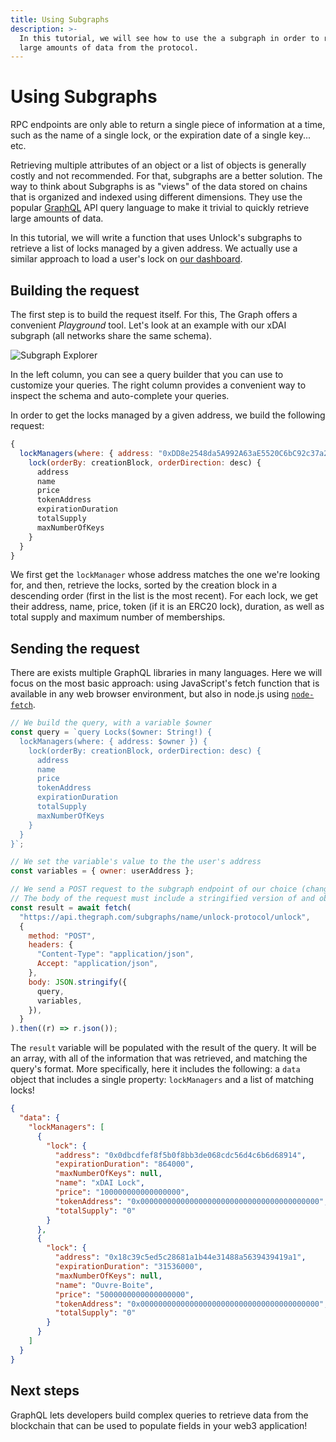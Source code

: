 ```yaml
---
title: Using Subgraphs
description: >-
  In this tutorial, we will see how to use the a subgraph in order to retrieve
  large amounts of data from the protocol.
---
```


# Using Subgraphs

RPC endpoints are only able to return a single piece of information at a time, such as the name of a single lock, or the expiration date of a single key... etc.

Retrieving multiple attributes of an object or a list of objects is generally costly and not recommended. For that, subgraphs are a better solution. The way to think about Subgraphs is as "views" of the data stored on chains that is organized and indexed using different dimensions. They use the popular [GraphQL](https://graphql.org) API query language to make it trivial to quickly retrieve large amounts of data.

In this tutorial, we will write a function that uses Unlock's subgraphs to retrieve a list of locks managed by a given address. We actually use a similar approach to load a user's lock on [our dashboard](https://app.unlock-protocol.com/dashboard).

## Building the request

The first step is to build the request itself. For this, The Graph offers a convenient _Playground_ tool. Let's look at an example with our xDAI subgraph (all networks share the same schema).

![Subgraph Explorer](/img/developers/subgraph-explorer.png)

In the left column, you can see a query builder that you can use to customize your queries. The right column provides a convenient way to inspect the schema and auto-complete your queries.

In order to get the locks managed by a given address, we build the following request:

```javascript
{
  lockManagers(where: { address: "0xDD8e2548da5A992A63aE5520C6bC92c37a2Bcc44" }) {
    lock(orderBy: creationBlock, orderDirection: desc) {
      address
      name
      price
      tokenAddress
      expirationDuration
      totalSupply
      maxNumberOfKeys
    }
  }
}
```

We first get the `lockManager` whose address matches the one we're looking for, and then, retrieve the locks, sorted by the creation block in a descending order (first in the list is the most recent). For each lock, we get their address, name, price, token (if it is an ERC20 lock), duration, as well as total supply and maximum number of memberships.

## Sending the request

There are exists multiple GraphQL libraries in many languages. Here we will focus on the most basic approach: using JavaScript's fetch function that is available in any web browser environment, but also in node.js using [`node-fetch`](https://www.npmjs.com/package/node-fetch).

```javascript
// We build the query, with a variable $owner
const query = `query Locks($owner: String!) {
  lockManagers(where: { address: $owner }) {
    lock(orderBy: creationBlock, orderDirection: desc) {
      address
      name
      price
      tokenAddress
      expirationDuration
      totalSupply
      maxNumberOfKeys
    }
  }
}`;

// We set the variable's value to the the user's address
const variables = { owner: userAddress };

// We send a POST request to the subgraph endpoint of our choice (change if using a different network!)
// The body of the request must include a stringified version of and object built with the query and variables
const result = await fetch(
  "https://api.thegraph.com/subgraphs/name/unlock-protocol/unlock",
  {
    method: "POST",
    headers: {
      "Content-Type": "application/json",
      Accept: "application/json",
    },
    body: JSON.stringify({
      query,
      variables,
    }),
  }
).then((r) => r.json());
```

The `result` variable will be populated with the result of the query. It will be an array, with all of the information that was retrieved, and matching the query's format. More specifically, here it includes the following: a `data` object that includes a single property: `lockManagers` and a list of matching locks!

```json
{
  "data": {
    "lockManagers": [
      {
        "lock": {
          "address": "0x0dbcdfef8f5b0f8bb3de068cdc56d4c6b6d68914",
          "expirationDuration": "864000",
          "maxNumberOfKeys": null,
          "name": "xDAI Lock",
          "price": "100000000000000000",
          "tokenAddress": "0x0000000000000000000000000000000000000000",
          "totalSupply": "0"
        }
      },
      {
        "lock": {
          "address": "0x18c39c5ed5c28681a1b44e31488a5639439419a1",
          "expirationDuration": "31536000",
          "maxNumberOfKeys": null,
          "name": "Ouvre-Boite",
          "price": "5000000000000000000",
          "tokenAddress": "0x0000000000000000000000000000000000000000",
          "totalSupply": "0"
        }
      }
    ]
  }
}
```

## Next steps

GraphQL lets developers build complex queries to retrieve data from the blockchain that can be used to populate fields in your web3 application!
